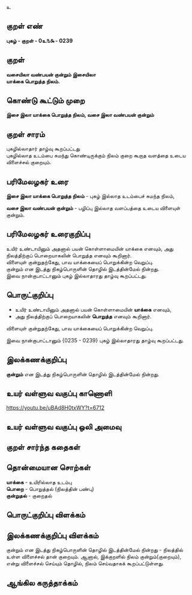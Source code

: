 உ

## குறள் எண் 

**புகழ்  - குறள் - 0உ௩௯ - 0239**  

## குறள் 

**வசையிலா வண்பயன் குன்றும் இசையிலா  
யாக்கை பொறுத்த நிலம்.** 

## கொண்டு கூட்டும் முறை

**இசை இலா யாக்கை பொறுத்த நிலம், வசை இலா வண்பயன் குன்றும்**  

## குறள் சாரம் 

புகழில்லாதார் தாழ்வு கூறப்பட்டது  
புகழில்லாத உடம்பை சுமந்து கொண்டிருக்கும் நிலம் குறை கூறாத வளத்தை உடைய விளைச்சல் குறையும்.

## பரிமேலழகர் உரை

**இசை இலா யாக்கை பொறுத்த நிலம்** - புகழ் இல்லாத உடம்பைச் சுமந்த நிலம்,  

**வசை இலா வண்பயன் குன்றும்** - பழிப்பு இல்லாத வளப்பத்தை உடைய விளையுள் குன்றும். 

## பரிமேலழகர் உரைகுறிப்பு   

உயிர் உண்டாயினும் அதனால் பயன் கொள்ளாமையின் யாக்கை எனவும், அது நிலத்திற்குப் பொறையாகலின் பொறுத்த எனவும் கூறினார்.  
விளையுள் குன்றுதற்கேது, பாவ யாக்கையைப் பொறுக்கின்ற வெறுப்பு.  
குன்றும் என இடத்து நிகழ்பொருளின் தொழில் இடத்தின்மேல் நின்றது.  
இவை நான்குபாட்டானும் புகழ் இல்லாதாரது தாழ்வு கூறப்பட்டது.   

## பொருட்குறிப்பு 

* உயிர் உண்டாயினும் அதனால் பயன் கொள்ளாமையின் **யாக்கை** எனவும்,  
* அது நிலத்திற்குப் பொறையாகலின் **பொறுத்த** எனவும் கூறினார்.   

விளையுள் குன்றுதற்கேது, பாவ யாக்கையைப் பொறுக்கின்ற வெறுப்பு.  
 
இவை நான்குபாட்டானும் {0235 - 0239} புகழ் இல்லாதாரது தாழ்வு கூறப்பட்டது.   

## இலக்கணக்குறிப்பு  

**குன்றும்** என இடத்து நிகழ்பொருளின் தொழில் இடத்தின்மேல் நின்றது.  

## உயர் வள்ளுவ வகுப்பு காணொளி

https://youtu.be/uBAd8H0txWY?t=6712

## உயர் வள்ளுவ வகுப்பு ஒலி அமைவு 

 
## குறள் சார்ந்த கதைகள் 


## தொன்மையான சொற்கள்

**யாக்கை** - உயிரில்லாத உடம்பு  
**பொறை** - பொறுத்தல் (நிலத்தின் பண்பு)    
**குன்றுதல்** - குறைதல்  


## பொருட்குறிப்பு விளக்கம்


## இலக்கணக்குறிப்பு விளக்கம்

குன்றும் என இடத்து நிகழ்பொருளின் தொழில் இடத்தின்மேல் நின்றது - நிலத்தில் உள்ள விளைச்சல் தான் குறையும். ஆனால், இக்குறளில் நிலம் குன்றும்(குறையும்), என்று விளைச்சல் செய்யும் தொழில், நிலம் செய்வதாகக் கூறப்பட்டுள்ளது. 

## ஆங்கில கருத்தாக்கம் 


